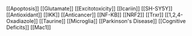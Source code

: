 [[Apoptosis]]
[[Glutamate]]
[[Excitotoxicity]]
[[Icariin]]
[[SH-SY5Y]]
[[Antioxidant]]
[[IKK]]
[[Anticancer]]
[[NF-KB]]
[[NRF2]]
[[Trxr]]
[[1,2,4-Oxadiazole]]
[[Taurine]]
[[Microglia]]
[[Parkinson's Disease]]
[[Cognitive Deficits]]
[[Mac1]]
